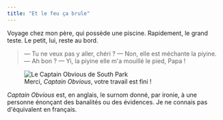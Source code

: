 ```yaml
---
title: "Et le feu ça brule"
---
```


Voyage chez mon père, qui possède une piscine. Rapidement, le grand teste. Le petit, lui, reste au bord.

<!-- more -->

> — Tu ne veux pas y aller, chéri ?
> — Non, elle est méchante la piyine.
> — Ah bon ?
> — Yi, la piyine elle m'a mouillé le pied, Papa !

<figure>
  <img src="/assets/images/papa/2016-07-09/1.jpg" alt="Le Captain Obvious de South Park" />
  <figcaption>Merci, <i lang="en">Captain Obvious</i>, votre travail est fini !</figcaption>
</figure>

<i lang="en">Captain Obvious</i> est, en anglais, le surnom donné, par ironie, à une personne énonçant des banalités ou des évidences. Je ne connais pas d'équivalent en français.
